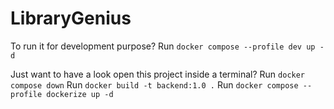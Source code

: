 # LibraryGenius

To run it for development purpose?
Run `docker compose --profile dev up -d`

Just want to have a look open this project inside a terminal?
Run `docker compose down`
Run `docker build -t backend:1.0 .`
Run `docker compose --profile dockerize up -d`

